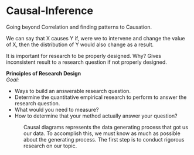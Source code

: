 # Causal-Inference
Going beyond Correlation and finding patterns to Causation.

<p>We can say that X causes Y if, were we to intervene and change the value of X, then the distribution of Y would also change as a result.</p>

<p>It is important for research to be properly designed. Why? Gives inconsistent result to a research question if not properly designed.</p>

<strong>Principles of Research Design</strong><br>
<em>Goal:</em>
<ul>
<li>Ways to build an answerable research question.</li>
<li>Determine the quantitative empirical research to perform to answer the research question.</li>
<li>What would you need to measure?</li>
<li>How to determine that your method actually answer your question?</li>
<ul>

<p>Causal diagrams represents the data generating process that got us our data. To accomplish this, we must know as much as possible about the generating process. The first step is to conduct rigorous research on our topic.</p>

